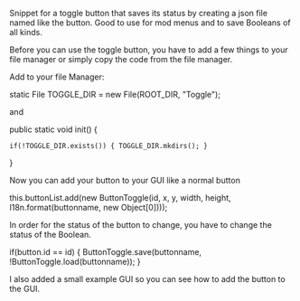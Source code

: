 Snippet for a toggle button that saves its status by creating a json file named like the button. Good to use for mod menus and to save Booleans of all kinds.

Before you can use the toggle button, you have to add a few things to your file manager or simply copy the code from the file manager.

Add to your file Manager:

static File TOGGLE_DIR = new File(ROOT_DIR, "Toggle");

and

public static void init() {

    if(!TOGGLE_DIR.exists()) { TOGGLE_DIR.mkdirs(); }
	
}


Now you can add your button to your GUI like a normal button

this.buttonList.add(new ButtonToggle(id, x, y, width, height, I18n.format(buttonname, new Object[0])));


In order for the status of the button to change, you have to change the status of the Boolean.

if(button.id == id) {
  ButtonToggle.save(buttonname, !ButtonToggle.load(buttonname));
}


I also added a small example GUI so you can see how to add the button to the GUI.
